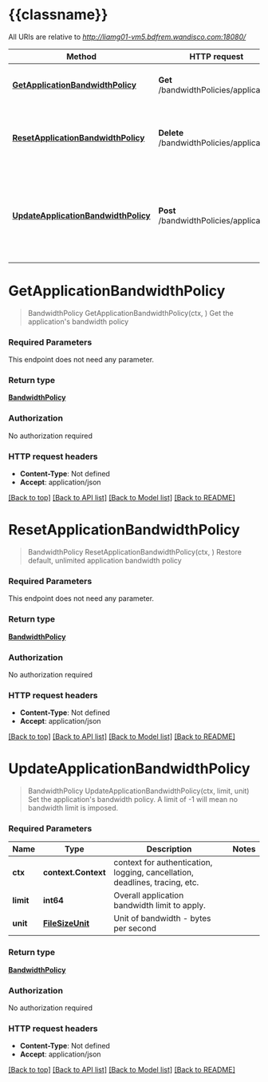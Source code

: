 # {{classname}}

All URIs are relative to *http://liamg01-vm5.bdfrem.wandisco.com:18080/*

Method | HTTP request | Description
------------- | ------------- | -------------
[**GetApplicationBandwidthPolicy**](BandwidthPolicyControllerApi.md#GetApplicationBandwidthPolicy) | **Get** /bandwidthPolicies/application | Get the application&#x27;s bandwidth policy
[**ResetApplicationBandwidthPolicy**](BandwidthPolicyControllerApi.md#ResetApplicationBandwidthPolicy) | **Delete** /bandwidthPolicies/application | Restore default, unlimited application bandwidth policy
[**UpdateApplicationBandwidthPolicy**](BandwidthPolicyControllerApi.md#UpdateApplicationBandwidthPolicy) | **Post** /bandwidthPolicies/application | Set the application&#x27;s bandwidth policy. A limit of -1 will mean no bandwidth limit is imposed.

# **GetApplicationBandwidthPolicy**
> BandwidthPolicy GetApplicationBandwidthPolicy(ctx, )
Get the application's bandwidth policy

### Required Parameters
This endpoint does not need any parameter.

### Return type

[**BandwidthPolicy**](BandwidthPolicy.md)

### Authorization

No authorization required

### HTTP request headers

 - **Content-Type**: Not defined
 - **Accept**: application/json

[[Back to top]](#) [[Back to API list]](../README.md#documentation-for-api-endpoints) [[Back to Model list]](../README.md#documentation-for-models) [[Back to README]](../README.md)

# **ResetApplicationBandwidthPolicy**
> BandwidthPolicy ResetApplicationBandwidthPolicy(ctx, )
Restore default, unlimited application bandwidth policy

### Required Parameters
This endpoint does not need any parameter.

### Return type

[**BandwidthPolicy**](BandwidthPolicy.md)

### Authorization

No authorization required

### HTTP request headers

 - **Content-Type**: Not defined
 - **Accept**: application/json

[[Back to top]](#) [[Back to API list]](../README.md#documentation-for-api-endpoints) [[Back to Model list]](../README.md#documentation-for-models) [[Back to README]](../README.md)

# **UpdateApplicationBandwidthPolicy**
> BandwidthPolicy UpdateApplicationBandwidthPolicy(ctx, limit, unit)
Set the application's bandwidth policy. A limit of -1 will mean no bandwidth limit is imposed.

### Required Parameters

Name | Type | Description  | Notes
------------- | ------------- | ------------- | -------------
 **ctx** | **context.Context** | context for authentication, logging, cancellation, deadlines, tracing, etc.
  **limit** | **int64**| Overall application bandwidth limit to apply. | 
  **unit** | [**FileSizeUnit**](.md)| Unit of bandwidth - bytes per second | 

### Return type

[**BandwidthPolicy**](BandwidthPolicy.md)

### Authorization

No authorization required

### HTTP request headers

 - **Content-Type**: Not defined
 - **Accept**: application/json

[[Back to top]](#) [[Back to API list]](../README.md#documentation-for-api-endpoints) [[Back to Model list]](../README.md#documentation-for-models) [[Back to README]](../README.md)

